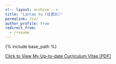 ```yaml
---
<!-- layout: archive -->
title: "Lantao Yu (任君凯)"
permalink: /cv/
author_profile: true
redirect_from:
  - /resume
---
```


{% include base_path %}

[Click to View My Up-to-date Curriculum Vitae [PDF]](http://jkren6.github.io/files/jkren_cv.pdf)

<!-- <embed src="http://jkren6.github.io/files/jkren_cv.pdf" width="650" height="1800" type='application/pdf'> -->
